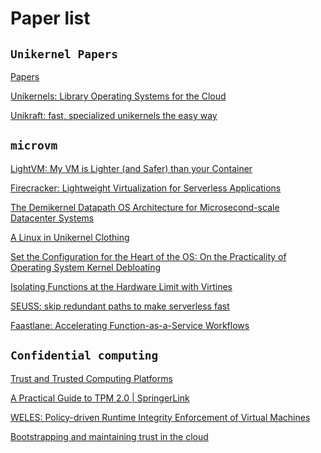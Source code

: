 # Paper list

## `Unikernel Papers`
[Papers](https://github.com/olivierpierre/unikernel-papers)

[Unikernels: Library Operating Systems for the Cloud](https://anil.recoil.org/papers/2013-asplos-mirage.pdf)

[Unikraft: fast, specialized unikernels the easy way](https://dl.acm.org/doi/abs/10.1145/3447786.3456248)

## `microvm`



[LightVM: My VM is Lighter (and Safer) than your Container](https://dl.acm.org/doi/pdf/10.1145/3132747.3132763)

[Firecracker: Lightweight Virtualization for Serverless Applications](https://www.usenix.org/system/files/nsdi20-paper-agache.pdf)

[The Demikernel Datapath OS Architecture for Microsecond-scale Datacenter Systems](https://dl.acm.org/doi/pdf/10.1145/3477132.3483569)

[A Linux in Unikernel Clothing](https://dl.acm.org/doi/pdf/10.1145/3342195.3387526)

[Set the Configuration for the Heart of the OS: On the Practicality of Operating System Kernel Debloating](https://dl.acm.org/doi/pdf/10.1145/3379469)

[Isolating Functions at the Hardware Limit with Virtines ](https://arxiv.org/abs/2104.11324)

[SEUSS: skip redundant paths to make serverless fast](https://dl.acm.org/doi/10.1145/3342195.3392698)

[Faastlane: Accelerating Function-as-a-Service Workflows](https://www.usenix.org/conference/atc21/presentation/kotni)

## `Confidential computing`

[Trust and Trusted Computing Platforms](https://pdfs.semanticscholar.org/47a7/851512250e93542324a1b5a93e51bc9a5c52.pdf?_ga=2.107684097.260949531.1653241332-2034596607.1653241332)

[A Practical Guide to TPM 2.0 | SpringerLink](https://link.springer.com/book/10.1007/978-1-4302-6584-9)

[WELES: Policy-driven Runtime Integrity Enforcement of Virtual
Machines](https://arxiv.org/pdf/2104.14862.pdf)

[Bootstrapping and maintaining trust in the cloud](https://dl.acm.org/doi/10.1145/2991079.2991104)

